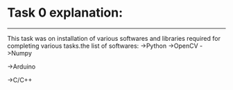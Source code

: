 # Task 0 explanation:
--------------------------

This task was on installation of various softwares and libraries required for completing various tasks.the list of softwares:
->Python
   ->OpenCV
   ->Numpy
   
->Arduino

->C/C++
